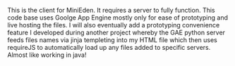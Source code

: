 This is the client for MiniEden. It requires a server to fully function. This code base uses Goolge App Engine mostly
 only for ease of prototyping and live hosting the files. I will also eventually add a prototyping convenience feature
 I developed during another project whereby the GAE python server feeds files names via jinja templeting into my HTML
 file which then uses requireJS to automatically load up any files added to specific servers. Almost like working
 in java!